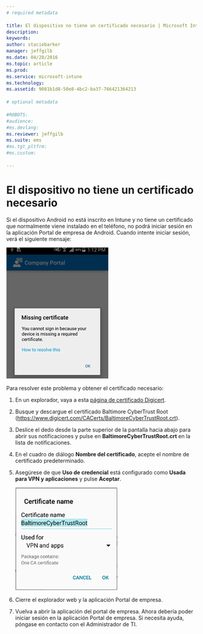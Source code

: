 ```yaml
---
# required metadata

title: El dispositivo no tiene un certificado necesario | Microsoft Intune
description:
keywords:
author: staciebarker
manager: jeffgilb
ms.date: 04/28/2016
ms.topic: article
ms.prod:
ms.service: microsoft-intune
ms.technology:
ms.assetid: 9081b1d8-50e8-4bc2-ba37-766421364213

# optional metadata

#ROBOTS:
#audience:
#ms.devlang:
ms.reviewer: jeffgilb
ms.suite: ems
#ms.tgt_pltfrm:
#ms.custom:

---
```



# El dispositivo no tiene un certificado necesario
Si el dispositivo Android no está inscrito en Intune y no tiene un certificado que normalmente viene instalado en el teléfono, no podrá iniciar sesión en la aplicación Portal de empresa de Android. Cuando intente iniciar sesión, verá el siguiente mensaje:

![andr-cert-install-cert-missing](./media/andr-cert_install-1-cert_missing.png)

Para resolver este problema y obtener el certificado necesario:

1.  En un explorador, vaya a esta [página de certificado Digicert](https://www.digicert.com/digicert-root-certificates.htm).

2.  Busque y descargue el certificado Baltimore CyberTrust Root (https://www.digicert.com/CACerts/BaltimoreCyberTrustRoot.crt).

3.  Deslice el dedo desde la parte superior de la pantalla hacia abajo para abrir sus notificaciones y pulse en **BaltimoreCyberTrustRoot.crt** en la lista de notificaciones.

4.  En el cuadro de diálogo **Nombre del certificado**, acepte el nombre de certificado predeterminado.

5. Asegúrese de que **Uso de credencial** está configurado como **Usada para VPN y aplicaciones** y pulse **Aceptar**.

    ![andr-cert-install-add-cert-name](./media/andr-cert_install-2-add_cert_name.png)

6. Cierre el explorador web y la aplicación Portal de empresa.

7. Vuelva a abrir la aplicación del portal de empresa. Ahora debería poder iniciar sesión en la aplicación Portal de empresa. Si necesita ayuda, póngase en contacto con el Administrador de TI.

<!--HONumber=May16_HO1-->


